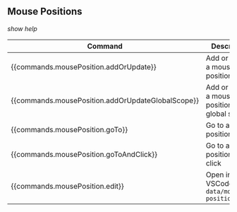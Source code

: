 ## Mouse Positions

*show help*

| Command | Description
| --- | --- |
| {{commands.mousePosition.addOrUpdate}} | Add or update a mouse position |
| {{commands.mousePosition.addOrUpdateGlobalScope}} | Add or update a mouse position in the global scope |
| {{commands.mousePosition.goTo}} | Go to a mouse position |
| {{commands.mousePosition.goToAndClick}} | Go to a mouse position and click |
| {{commands.mousePosition.edit}} | Open in VSCode `user-data/mouse-positions.json` |